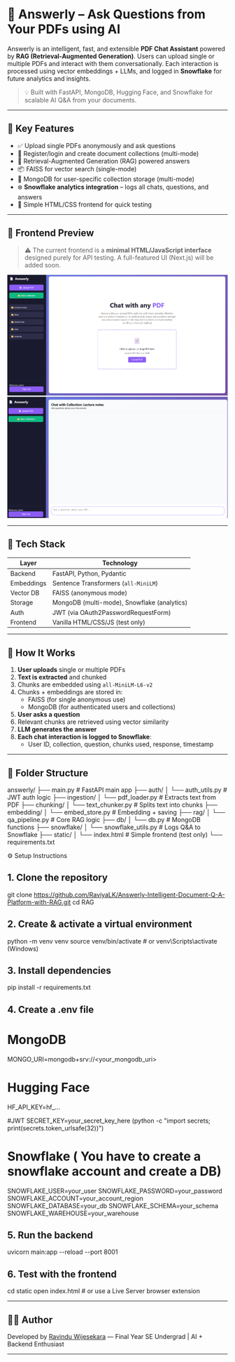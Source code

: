 # 🧠 Answerly – Ask Questions from Your PDFs using AI

Answerly is an intelligent, fast, and extensible **PDF Chat Assistant** powered by **RAG (Retrieval-Augmented Generation)**. Users can upload single or multiple PDFs and interact with them conversationally. Each interaction is processed using vector embeddings + LLMs, and logged in **Snowflake** for future analytics and insights.

> 💡 Built with FastAPI, MongoDB, Hugging Face, and Snowflake for scalable AI Q&A from your documents.

---

## 🚀 Key Features

- ✅ Upload single PDFs anonymously and ask questions
- 🔐 Register/login and create document collections (multi-mode)
- 🧠 Retrieval-Augmented Generation (RAG) powered answers
- 📦 FAISS for vector search (single-mode)
- 💾 MongoDB for user-specific collection storage (multi-mode)
- ❄️ **Snowflake analytics integration** – logs all chats, questions, and answers
- 💬 Simple HTML/CSS frontend for quick testing

---

## 🧪 Frontend Preview

> ⚠️ The current frontend is a **minimal HTML/JavaScript interface** designed purely for API testing. A full-featured UI (Next.js) will be added soon.

![Answerly Screenshot](screenshots/mainUI.png) 
![Answerly Screenshot](screenshots/image.png) 

---

## 🔧 Tech Stack

| Layer        | Technology                                 |
|--------------|--------------------------------------------|
| Backend      | FastAPI, Python, Pydantic                  |
| Embeddings   | Sentence Transformers (`all-MiniLM`)       |
| Vector DB    | FAISS (anonymous mode)                     |
| Storage      | MongoDB (multi-mode), Snowflake (analytics)|
| Auth         | JWT (via OAuth2PasswordRequestForm)        |
| Frontend     | Vanilla HTML/CSS/JS (test only)            |

---

## 🧠 How It Works

1. **User uploads** single or multiple PDFs
2. **Text is extracted** and chunked
3. Chunks are embedded using `all-MiniLM-L6-v2`
4. Chunks + embeddings are stored in:
   - FAISS (for single anonymous use)
   - MongoDB (for authenticated users and collections)
5. **User asks a question**
6. Relevant chunks are retrieved using vector similarity
7. **LLM generates the answer**
8. **Each chat interaction is logged to Snowflake**:
   - User ID, collection, question, chunks used, response, timestamp

---

## 📂 Folder Structure


answerly/
├── main.py                  # FastAPI main app
├── auth/
│   └── auth_utils.py        # JWT auth logic
├── ingestion/
│   └── pdf_loader.py        # Extracts text from PDF
├── chunking/
│   └── text_chunker.py      # Splits text into chunks
├── embedding/
│   └── embed_store.py       # Embedding + saving
├── rag/
│   └── qa_pipeline.py       # Core RAG logic
├── db/
│   └── db.py                # MongoDB functions
├── snowflake/
│   └── snowflake_utils.py   # Logs Q&A to Snowflake
├── static/
│   └── index.html           # Simple frontend (test only)
└── requirements.txt


⚙️ Setup Instructions

## 1. Clone the repository

git clone https://github.com/RaviyaLK/Answerly-Intelligent-Document-Q-A-Platform-with-RAG.git
cd RAG

## 2. Create & activate a virtual environment
python -m venv venv
source venv/bin/activate  # or venv\Scripts\activate (Windows)

## 3. Install dependencies
pip install -r requirements.txt

## 4. Create a .env file
# MongoDB
MONGO_URI=mongodb+srv://<your_mongodb_uri>

# Hugging Face
HF_API_KEY=hf_...

#JWT
SECRET_KEY=your_secret_key_here (python -c "import secrets; print(secrets.token_urlsafe(32))")

# Snowflake ( You have to create a snowflake account and create a DB)
SNOWFLAKE_USER=your_user
SNOWFLAKE_PASSWORD=your_password
SNOWFLAKE_ACCOUNT=your_account_region
SNOWFLAKE_DATABASE=your_db
SNOWFLAKE_SCHEMA=your_schema
SNOWFLAKE_WAREHOUSE=your_warehouse
 
 ## 5. Run the backend
 uvicorn main:app --reload --port 8001

## 6. Test with the frontend
cd static
open index.html  # or use a Live Server browser extension


---

## 👨‍💻 Author

Developed by [Ravindu Wijesekara](https://github.com/RaviyaLK) — Final Year SE Undergrad | AI + Backend Enthusiast

---
